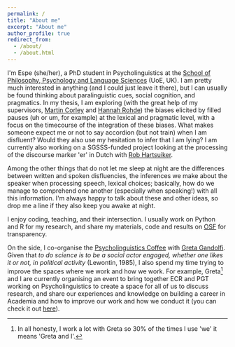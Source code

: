 ```yaml
---
permalink: /
title: "About me"
excerpt: "About me"
author_profile: true
redirect_from: 
  - /about/
  - /about.html
---
```


I'm Espe (she/her), a PhD student in Psycholinguistics at the [School of Philosophy, Psychology and Language Sciences](https://www.ed.ac.uk/ppls) (UoE, UK). I am pretty much interested in anything (and I could just leave it there), but I can usually be found thinking about paralinguistic cues, social cognition, and pragmatics. In my thesis, I am exploring (with the great help of my supervisors, [Martin Corley](https://martincorley.org/) and [Hannah Rohde](http://www.lel.ed.ac.uk/~hrohde/index.html)) the biases elicited by filled pauses (uh or um, for example) at the lexical and pragmatic level, with a focus on the timecourse of the integration of these biases. What makes someone expect me or not to say accordion (but not train) when I am disfluent? Would they also use my hesitation to infer that I am lying? I am currently also working on a SGSSS-funded project looking at the processing of the discourse marker 'er' in Dutch with [Rob Hartsuiker](https://users.ugent.be/~rhartsui/).

Among the other things that do not let me sleep at night are the differences between written and spoken disfluencies, the inferences we make about the speaker when processing speech, lexical choices; basically, how do we manage to comprehend one another (especially when speaking!) with all this information. I'm always happy to talk about these and other ideas, so drop me a line if they also keep you awake at night.

I enjoy coding, teaching, and their intersection. I usually work on Python and R for my research, and share my materials, code and results on [OSF](https://osf.io/bk248/) for transparency.

On the side, I co-organise the [Psycholinguistics Coffee](https://blogs.ed.ac.uk/psycholingcoffee/) with [Greta Gandolfi](https://gretagandolfi.github.io/). Given that *to do science is to be a social actor engaged, whether one likes it or not, in political activity* (Lewontin, 1985), I also spend my time trying to improve the spaces where we work and how we work. For example, Greta[^1] and I are currently organising an event to bring together ECR and PGT working on Psycholinguistics to create a space for all of us to discuss research, and share our experiences and knowledge on building a career in Academia and how to improve our work and how we conduct it (you can check it out [here](https://linkedi2022.github.io/)).  


[^1]: In all honesty, I work a lot with Greta so 30% of the times I use 'we' it means 'Greta and I'.
